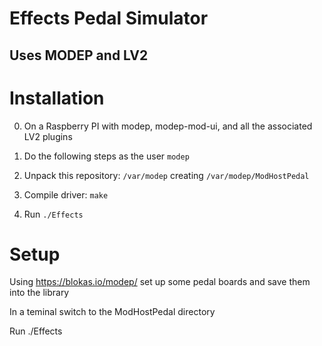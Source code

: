 # Effects Pedal Simulator

## Uses MODEP and LV2

# Installation

0. On a Raspberry PI with modep, modep-mod-ui, and all the associated LV2 plugins

1. Do the following steps as the user `modep`

2. Unpack this repository: `/var/modep` creating `/var/modep/ModHostPedal`

3. Compile driver: `make`

4. Run `./Effects`

# Setup

Using https://blokas.io/modep/ set up some pedal boards and save them into the library

In a teminal switch to the ModHostPedal directory

Run ./Effects


